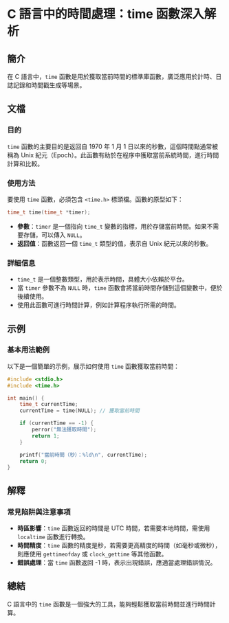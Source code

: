 <!--
Meta Description: # C 語言中的時間處理：time 函數深入解析 ## 簡介 在 C 語言中，`time` 函數是用於獲取當前時間的標準庫函數，廣泛應用於計時、日誌記錄和時間戳生成等場景。 ## 文檔 ### 目的 `time` 函數的主要目的是返回自 1970 年 1 月 1 日以來的秒數，這個時間點通常被稱為 ...
Meta Keywords: time, time_t, currenttime, timer, null
-->

# C 語言中的時間處理：time 函數深入解析

## 簡介
在 C 語言中，`time` 函數是用於獲取當前時間的標準庫函數，廣泛應用於計時、日誌記錄和時間戳生成等場景。

## 文檔
### 目的
`time` 函數的主要目的是返回自 1970 年 1 月 1 日以來的秒數，這個時間點通常被稱為 Unix 紀元（Epoch）。此函數有助於在程序中獲取當前系統時間，進行時間計算和比較。

### 使用方法
要使用 `time` 函數，必須包含 `<time.h>` 標頭檔。函數的原型如下：

```c
time_t time(time_t *timer);
```

- **參數**：`timer` 是一個指向 `time_t` 變數的指標，用於存儲當前時間。如果不需要存儲，可以傳入 `NULL`。
- **返回值**：函數返回一個 `time_t` 類型的值，表示自 Unix 紀元以來的秒數。

### 詳細信息
- `time_t` 是一個整數類型，用於表示時間，具體大小依賴於平台。
- 當 `timer` 參數不為 `NULL` 時，`time` 函數會將當前時間存儲到這個變數中，便於後續使用。
- 使用此函數可進行時間計算，例如計算程序執行所需的時間。

## 示例
### 基本用法範例
以下是一個簡單的示例，展示如何使用 `time` 函數獲取當前時間：

```c
#include <stdio.h>
#include <time.h>

int main() {
    time_t currentTime;
    currentTime = time(NULL); // 獲取當前時間

    if (currentTime == -1) {
        perror("無法獲取時間");
        return 1;
    }

    printf("當前時間（秒）：%ld\n", currentTime);
    return 0;
}
```

## 解釋
### 常見陷阱與注意事項
- **時區影響**：`time` 函數返回的時間是 UTC 時間，若需要本地時間，需使用 `localtime` 函數進行轉換。
- **時間精度**：`time` 函數的精度是秒，若需要更高精度的時間（如毫秒或微秒），則應使用 `gettimeofday` 或 `clock_gettime` 等其他函數。
- **錯誤處理**：當 `time` 函數返回 -1 時，表示出現錯誤，應適當處理錯誤情況。

## 總結
C 語言中的 `time` 函數是一個強大的工具，能夠輕鬆獲取當前時間並進行時間計算。